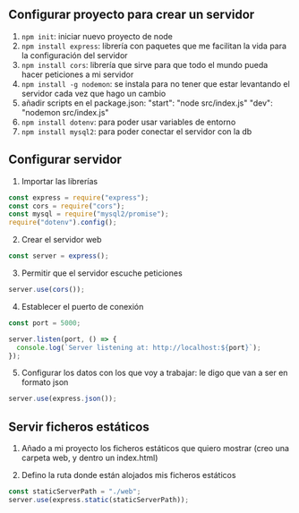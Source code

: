 ## Configurar proyecto para crear un servidor

1. `npm init`: iniciar nuevo proyecto de node
2. `npm install express`: librería con paquetes que me facilitan la vida para la configuración del servidor
3. `npm install cors`: librería que sirve para que todo el mundo pueda hacer peticiones a mi servidor
4. `npm install -g nodemon`: se instala para no tener que estar levantando el servidor cada vez que hago un cambio
5. añadir scripts en el package.json:
   "start": "node src/index.js"
   "dev": "nodemon src/index.js"
   <!-- Si no funciona nodemon, se puede utilizar este comando:
    "dev": "node --watch src/index.js"
    -->
6. `npm install dotenv`: para poder usar variables de entorno
7. `npm install mysql2`: para poder conectar el servidor con la db

## Configurar servidor

1. Importar las librerías

```javascript
const express = require("express");
const cors = require("cors");
const mysql = require("mysql2/promise");
require("dotenv").config();
```

2. Crear el servidor web

```javascript
const server = express();
```

3. Permitir que el servidor escuche peticiones

```javascript
server.use(cors());
```

4. Establecer el puerto de conexión

```javascript
const port = 5000;

server.listen(port, () => {
  console.log(`Server listening at: http://localhost:${port}`);
});
```

5. Configurar los datos con los que voy a trabajar: le digo que van a ser en formato json

```javascript
server.use(express.json());
```

## Servir ficheros estáticos

1. Añado a mi proyecto los ficheros estáticos que quiero mostrar (creo una carpeta web, y dentro un index.html)

2. Defino la ruta donde están alojados mis ficheros estáticos

```javascript
const staticServerPath = "./web";
server.use(express.static(staticServerPath));
```
